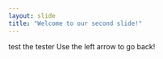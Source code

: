 ```yaml
---
layout: slide
title: "Welcome to our second slide!"
---
```

test the tester
Use the left arrow to go back!
